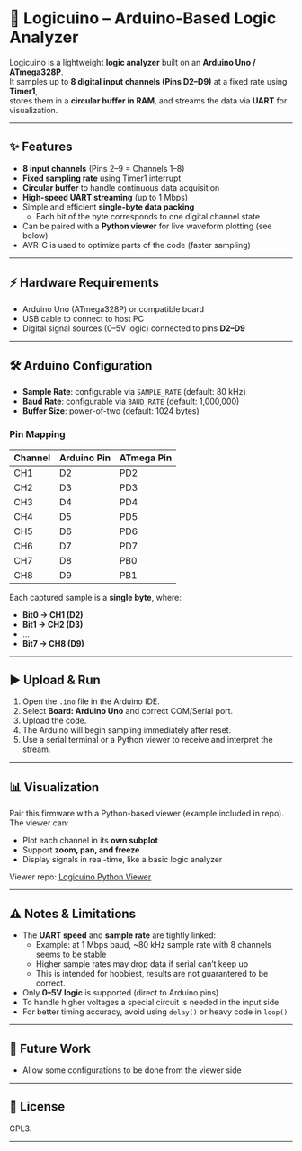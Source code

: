 # 🔬 Logicuino – Arduino-Based Logic Analyzer

Logicuino is a lightweight **logic analyzer** built on an **Arduino Uno / ATmega328P**.  
It samples up to **8 digital input channels (Pins D2–D9)** at a fixed rate using **Timer1**,  
stores them in a **circular buffer in RAM**, and streams the data via **UART** for visualization.  

---

## ✨ Features
- **8 input channels** (Pins 2–9 = Channels 1–8)  
- **Fixed sampling rate** using Timer1 interrupt  
- **Circular buffer** to handle continuous data acquisition  
- **High-speed UART streaming** (up to 1 Mbps)  
- Simple and efficient **single-byte data packing**  
  - Each bit of the byte corresponds to one digital channel state  
- Can be paired with a **Python viewer** for live waveform plotting (see below)  
- AVR-C is used to optimize parts of the code (faster sampling)

---

## ⚡ Hardware Requirements
- Arduino Uno (ATmega328P) or compatible board  
- USB cable to connect to host PC  
- Digital signal sources (0–5V logic) connected to pins **D2–D9**  

---

## 🛠 Arduino Configuration
- **Sample Rate**: configurable via `SAMPLE_RATE` (default: 80 kHz)  
- **Baud Rate**: configurable via `BAUD_RATE` (default: 1,000,000)  
- **Buffer Size**: power-of-two (default: 1024 bytes)  

### Pin Mapping
| Channel | Arduino Pin | ATmega Pin |
|---------|-------------|------------|
| CH1     | D2          | PD2        |
| CH2     | D3          | PD3        |
| CH3     | D4          | PD4        |
| CH4     | D5          | PD5        |
| CH5     | D6          | PD6        |
| CH6     | D7          | PD7        |
| CH7     | D8          | PB0        |
| CH8     | D9          | PB1        |

Each captured sample is a **single byte**, where:  
- **Bit0 → CH1 (D2)**  
- **Bit1 → CH2 (D3)**  
- …  
- **Bit7 → CH8 (D9)**  

---

## ▶️ Upload & Run
1. Open the `.ino` file in the Arduino IDE.  
2. Select **Board: Arduino Uno** and correct COM/Serial port.  
3. Upload the code.  
4. The Arduino will begin sampling immediately after reset.  
5. Use a serial terminal or a Python viewer to receive and interpret the stream.  

---

## 📊 Visualization
Pair this firmware with a Python-based viewer (example included in repo).  
The viewer can:  
- Plot each channel in its **own subplot**  
- Support **zoom, pan, and freeze**  
- Display signals in real-time, like a basic logic analyzer  

Viewer repo: [Logicuino Python Viewer](https://github.com/fduraibi/Logic-Analyzer_Viewer)  

---

## ⚠️ Notes & Limitations
- The **UART speed** and **sample rate** are tightly linked:  
  - Example: at 1 Mbps baud, ~80 kHz sample rate with 8 channels seems to be stable  
  - Higher sample rates may drop data if serial can’t keep up  
  - This is intended for hobbiest, results are not guarantered to be correct.
- Only **0–5V logic** is supported (direct to Arduino pins)  
- To handle higher voltages a special circuit is needed in the input side.
- For better timing accuracy, avoid using `delay()` or heavy code in `loop()`  

---

## 🚀 Future Work
- Allow some configurations to be done from the viewer side

---

## 📜 License
GPL3.  

---
